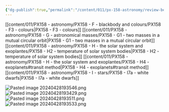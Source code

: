```yaml
---
{"dg-publish":true,"permalink":"/content/011/px-158-astronomy/review-before-exam/","noteIcon":"1","created":"2024-10-01T18:50:56.368+01:00","updated":"2024-11-26T20:15:01.883+00:00"}
---
```


[[content/011/PX158 - astronomy/PX158 - F - blackbody and colours/PX158 - F3 - colours\|PX158 - F3 - colours]]
[[content/011/PX158 - astronomy/PX158 - G - astronomical masses/PX158 - G1 - two masses in a mutual circular orbit\|PX158 - G1 - two masses in a mutual circular orbit]]
[[content/011/PX158 - astronomy/PX158 - H - the solar system and exoplantes/PX158 - H2 - temperature of solar system bodies\|PX158 - H2 - temperature of solar system bodies]]
[[content/011/PX158 - astronomy/PX158 - H - the solar system and exoplantes/PX158 - H4 - exoplanets#transit method\|PX158 - H4 - exoplanets#transit method]]
[[content/011/PX158 - astronomy/PX158 - I - stars/PX158 - I7a - white dwarfs\|PX158 - I7a - white dwarfs]]


![Pasted image 20240428193546.png](/img/user/pics/Pasted%20image%2020240428193546.png)
![Pasted image 20240428193429.png](/img/user/pics/Pasted%20image%2020240428193429.png)
![Pasted image 20240428193511.png](/img/user/pics/Pasted%20image%2020240428193511.png)
![Pasted image 20240428193533.png](/img/user/pics/Pasted%20image%2020240428193533.png)

